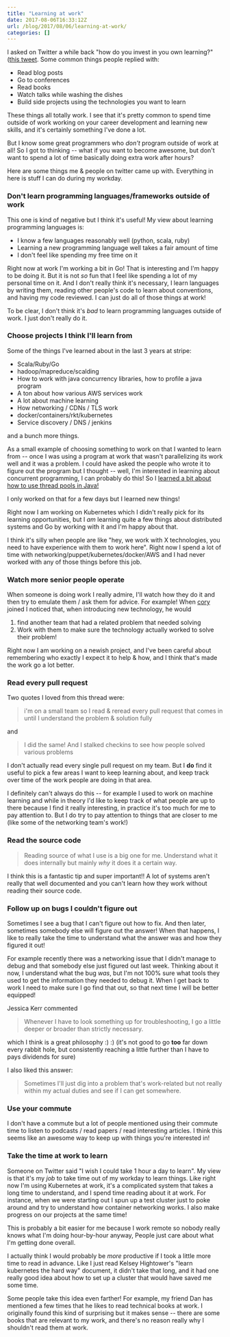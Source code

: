 ```yaml
---
title: "Learning at work"
date: 2017-08-06T16:33:12Z
url: /blog/2017/08/06/learning-at-work/
categories: []
---
```

 
I asked on Twitter a while back "how do you invest in you own learning?" ([this tweet](https://twitter.com/b0rk/status/887111177062555648). Some common things people replied with: 
 
* Read blog posts 
* Go to conferences 
* Read books 
* Watch talks while washing the dishes 
* Build side projects using the technologies you want to learn 
 
These things all totally work. I see that it's pretty common to spend time
outside of work working on your career development and learning new skills, and
it's certainly something I've done a lot. 
 
But I know some great programmers who *don't* program outside of work at all!
So I got to thinking -- what if you want to become awesome, but don't want to
spend a lot of time basically doing extra work after hours? 
 
Here are some things me & people on twitter came up with. Everything in here is
stuff I can do during my workday. 
 
### Don't learn programming languages/frameworks outside of work 
 
This one is kind of negative but I think it's useful! My view about learning programming languages is: 
 
* I know a few languages reasonably well (python, scala, ruby) 
* Learning a new programming language well takes a fair amount of time 
* I don't feel like spending my free time on it 
 
Right now at work I'm working a bit in Go! That is interesting and I'm happy to
be doing it. But it is not *so* fun that I feel like spending a lot of my
personal time on it. And I don't really think it's necessary, I learn languages
by writing them, reading other people's code to learn about conventions, and
having my code reviewed. I can just do all of those things at work! 
 
To be clear, I don't think it's *bad* to learn programming languages outside of
work. I just don't really do it. 
 
### Choose projects I think I'll learn from 
 
Some of the things I've learned about in the last 3 years at stripe: 
 
* Scala/Ruby/Go 
* hadoop/mapreduce/scalding 
* How to work with java concurrency libraries, how to profile a java program 
* A ton about how various AWS services work 
* A lot about machine learning 
* How networking / CDNs / TLS work 
* docker/containers/rkt/kubernetes 
* Service discovery / DNS / jenkins  
 
and a bunch more things.

As a small example of choosing something to work on that I wanted to learn from --
once I was using a program at work that wasn't parallelizing its work well and
it was a problem. I could have asked the people who wrote it to figure out the
program but I thought -- well, I'm interested in learning about concurrent
programming, I can probably do this! So I [learned a bit about how to use thread pools in Java!](https://jvns.ca/blog/2016/03/29/thread-pools-part-ii-i-love-blocking/)  
 
I only worked on that for a few days but I learned new things!
 
Right now I am working on Kubernetes which I didn't really pick for its
learning opportunities, but I *am* learning quite a few things about
distributed systems and Go by working with it and I'm happy about that. 
 
I think it's silly when people are like "hey, we work with X technologies, you
need to have experience with them to work here". Right now I spend a lot of
time with networking/puppet/kubernetes/docker/AWS and I had never worked with
any of those things before this job. 
 
### Watch more senior people operate 
 
When someone is doing work I really admire, I'll watch how they do it and then try to emulate them / ask them for advice. For example! When [cory](http://onemogin.com/) joined I noticed that, when introducing new technology, he would 
 
 
1. find another team that had a related problem that needed solving 
2. Work with them to make sure the technology actually worked to solve their problem! 
 
Right now I am working on a newish project, and I've been careful about
remembering who exactly I expect it to help & how, and I think that's made the
work go a lot better. 
 

### Read every pull request

Two quotes I loved from this thread were:

> i'm on a small team so I read & reread every pull request that comes in until
> I understand the problem & solution fully
 
and

> I did the same! And I stalked checkins to see how people solved various
> problems

I don't actually read every single pull request on my team. But I **do** find
it useful to pick a few areas I want to keep learning about, and keep track
over time of the work people are doing in that area.

I definitely can't always do this -- for example I used to work on machine
learning and while in theory I'd like to keep track of what people are up to
there because I find it really interesting, in practice it's too much for me to
pay attention to. But I do try to pay attention to things that are closer to me
(like some of the networking team's work!)

### Read the source code 

> Reading source of what I use is a big one for me. Understand what it does
> internally but mainly *why* it does it a certain way.

I think this is a fantastic tip and super important!! A lot of systems aren't
really that well documented and you can't learn how they work without reading
their source code.

### Follow up on bugs I couldn't figure out 
 
Sometimes I see a bug that I can't figure out how to fix. And then later,
sometimes somebody else will figure out the answer! When that happens, I like
to really take the time to understand what the answer was and how they figured
it out!
 
For example recently there was a networking issue that I didn't manage to debug
and that somebody else just figured out last week. Thinking about it now, I
understand what the bug *was*, but I'm not 100% sure what tools they used to
get the information they needed to debug it. When I get back to work I need to
make sure I go find that out, so that next time I will be better equipped! 
 

Jessica Kerr commented

> Whenever I have to look something up for troubleshooting, I go a little deeper
> or broader than strictly necessary.

which I think is a great philosophy :) :) (it's not good to go **too** far
down every rabbit hole, but consistently reaching a little further than I have
to pays dividends for sure)

I also liked this answer:

> Sometimes I'll just dig into a problem that's work-related but not really
> within my actual duties and see if I can get somewhere.
 
### Use your commute

I don't have a commute but a lot of people mentioned using their commute time
to listen to podcasts / read papers / read interesting articles. I think
this seems like an awesome way to keep up with things you're interested in!

### Take the time at work to learn 
 
Someone on Twitter said "I wish I could take 1 hour a day to learn". My view is
that it's my *job* to take time out of my workday to learn things. Like
right now I'm using Kubernetes at work, it's a complicated system that takes a
long time to understand, and I spend time reading about it at work. For
instance, when we were starting out I spun up a test cluster just to poke
around and try to understand how container networking works. I also make
progress on our projects at the same time! 
 
This is probably a bit easier for me because I work remote so nobody really knows
what I'm doing hour-by-hour anyway, People just care about what I'm getting
done overall. 
 
I actually think I would probably be *more* productive if I took a little more
time to read in advance. Like I just read Kelsey Hightower's "learn kubernetes
the hard way" document, it didn't take that long, and it had one really good
idea about how to set up a cluster that would have saved me some time. 
 
Some people take this idea even farther! For example, my friend Dan has
mentioned a few times that he likes to read technical books at work. I
originally found this kind of surprising but it makes sense -- there are some
books that are relevant to my work, and there's no reason really why I
shouldn't read them at
work. 
